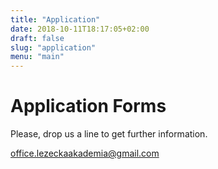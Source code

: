 ```yaml
---
title: "Application"
date: 2018-10-11T18:17:05+02:00
draft: false 
slug: "application"
menu: "main"
---
```


# Application Forms

Please, drop us a line to get further information.

office.lezeckaakademia@gmail.com